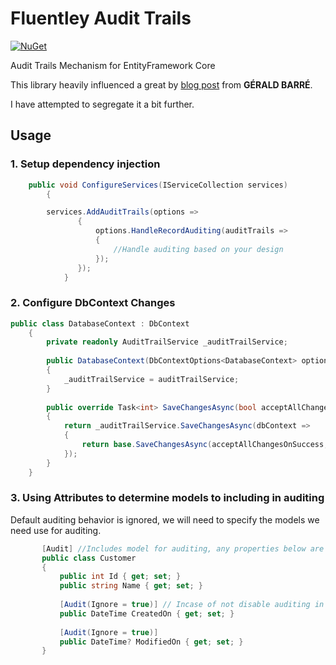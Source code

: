 
# Fluentley Audit Trails
[![NuGet](https://img.shields.io/nuget/v/Nuget.Core.svg)](https://www.nuget.org/packages/Fluentley.EntityFrameWork.AuditTrails.Services/)

Audit Trails Mechanism for EntityFramework Core


This library heavily influenced a great by [blog post](https://www.meziantou.net/2017/08/14/entity-framework-core-history-audit-table) from **GÉRALD BARRÉ**.

I have attempted to segregate it a bit further.

## Usage
### 1. Setup dependency injection
```csharp
	public void ConfigureServices(IServiceCollection services)
        {

		services.AddAuditTrails(options =>
	           {
	               options.HandleRecordAuditing(auditTrails =>
	               {
	                   //Handle auditing based on your design
	               });
	           });
	        }
```
### 2. Configure DbContext Changes
```csharp
public class DatabaseContext : DbContext
    {
        private readonly AuditTrailService _auditTrailService;
 
        public DatabaseContext(DbContextOptions<DatabaseContext> options, AuditTrailService auditTrailService) : base(options)
        {
            _auditTrailService = auditTrailService;
        }
 
        public override Task<int> SaveChangesAsync(bool acceptAllChangesOnSuccess, CancellationToken cancellationToken = new CancellationToken())
        {
            return _auditTrailService.SaveChangesAsync(dbContext =>
            {
                return base.SaveChangesAsync(acceptAllChangesOnSuccess, cancellationToken);
            });
        }
    }
```
### 3. Using Attributes to determine models to including in auditing
Default auditing behavior is ignored, we will need to specify the models we need use for auditing.

```csharp
	   [Audit] //Includes model for auditing, any properties below are included.
	   public class Customer
	   {
	       public int Id { get; set; }
	       public string Name { get; set; }
	 
	       [Audit(Ignore = true)] // Incase of not disable auditing in property please use ignore.
	       public DateTime CreatedOn { get; set; }
	 
	       [Audit(Ignore = true)]
	       public DateTime? ModifiedOn { get; set; }
	   }
``` 
